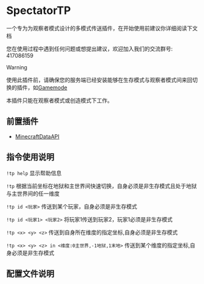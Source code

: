 # SpectatorTP
一个专为为观察者模式设计的多模式传送插件，在开始使用前建议你详细阅读下文档

您在使用过程中遇到任何问题或想提出建议，欢迎加入我们的交流群号: 417086159

> [!WARNING]
>
> 使用此插件前，请确保您的服务端已经安装能够在生存模式与观察者模式间来回切换的插件，如[Gamemode](https://github.com/AnzhiZhang/MCDReforgedPlugins/tree/master/src/gamemode)
> 
> 本插件只能在观察者模式或创造模式下工作。

## 前置插件
* [MinecraftDataAPI](https://github.com/Fallen-Breath/MinecraftDataAPI)

## 指令使用说明

`!tp help` 显示帮助信息

`!tp` 根据当前坐标在地狱和主世界间快速切换，自身必须是非生存模式且处于地狱与主世界间的任一维度

`!tp id <玩家>` 传送到某个玩家，自身必须是非生存模式

`!tp id <玩家1> <玩家2>` 将玩家1传送到玩家2，玩家1必须是非生存模式

`!tp <x> <y> <z>` 传送到自身所在维度的指定坐标,自身必须是非生存模式

`!tp <x> <y> <z> in <维度:0主世界,-1地狱,1末地>` 传送到某个维度的指定坐标,自身必须是非生存模式

## 配置文件说明










